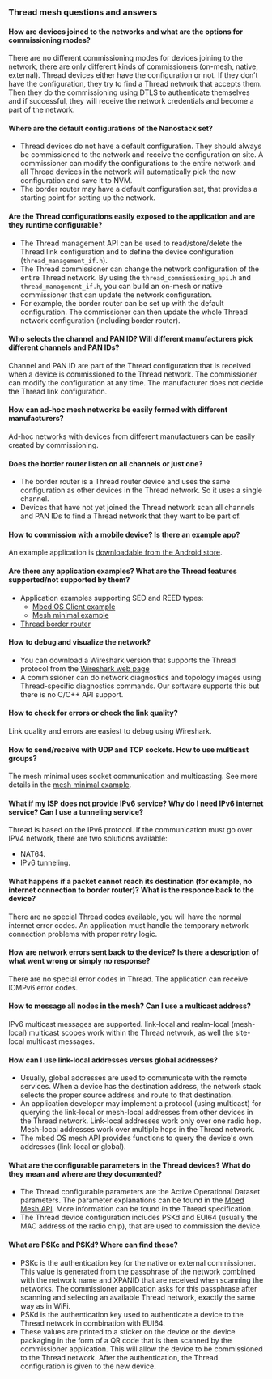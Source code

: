### Thread mesh questions and answers

#### How are devices joined to the networks and what are the options for commissioning modes?

There are no different commissioning modes for devices joining to the network, there are only different kinds of commissioners (on-mesh, native, external). Thread devices either have the configuration or not. If they don’t have the configuration, they try to find a Thread network that accepts them. Then they do the commissioning using DTLS to authenticate themselves and if successful, they will receive the network credentials and become a part of the network.

#### Where are the default configurations of the Nanostack set?

- Thread devices do not have a default configuration. They should always be commissioned to the network and receive the configuration on site. A commissioner can modify the configurations to the entire network and all Thread devices in the network will automatically pick the new configuration and save it to NVM.
- The border router may have a default configuration set, that provides a starting point for setting up the network.

#### Are the Thread configurations easily exposed to the application and are they runtime configurable?

- The Thread management API can be used to read/store/delete the Thread link configuration and to define the device configuration (`thread_management_if.h`).
- The Thread commissioner can change the network configuration of the entire Thread network. By using the `thread_commissioning_api.h` and `thread_management_if.h`, you can build an on-mesh or native commissioner that can update the network configuration.
- For example, the border router can be set up with the default configuration. The commissioner can then update the whole Thread network configuration (including border router).

#### Who selects the channel and PAN ID? Will different manufacturers pick different channels and PAN IDs?

Channel and PAN ID are part of the Thread configuration that is received when a device is commissioned to the Thread network. The commissioner can modify the configuration at any time. The manufacturer does not decide the Thread link configuration.

#### How can ad-hoc mesh networks be easily formed with different manufacturers?

Ad-hoc networks with devices from different manufacturers can be easily created by commissioning.

#### Does the border router listen on all channels or just one?

- The border router is a Thread router device and uses the same configuration as other devices in the Thread network. So it uses a single channel.
- Devices that have not yet joined the Thread network scan all channels and PAN IDs to find a Thread network that they want to be part of.

#### How to commission with a mobile device? Is there an example app?

An example application is [downloadable from the Android store](https://play.google.com/store/apps/details?id=org.threadgroup.commissioner).

#### Are there any application examples? What are the Thread features supported/not supported by them?

- Application examples supporting SED and REED types:
  - [Mbed OS Client example](https://github.com/ARMmbed/mbed-os-example-client)
  - [Mesh minimal example](https://github.com/ARMmbed/mbed-os-example-mesh-minimal)
- [Thread border router](https://github.com/ARMmbed/nanostack-border-router)

#### How to debug and visualize the network?

- You can download a Wireshark version that supports the Thread protocol from the [Wireshark web page](https://www.wireshark.org/download.html)
- A commissioner can do network diagnostics and topology images using Thread-specific diagnostics commands. Our software supports this but there is no C/C++ API support.

#### How to check for errors or check the link quality?

Link quality and errors are easiest to debug using Wireshark.

#### How to send/receive with UDP and TCP sockets. How to use multicast groups?

The mesh minimal uses socket communication and multicasting. See more details in the [mesh minimal example](https://github.com/ARMmbed/mbed-os-example-mesh-minimal).

#### What if my ISP does not provide IPv6 service? Why do I need IPv6 internet service? Can I use a tunneling service?

Thread is based on the IPv6 protocol. If the communication must go over IPV4 network, there are two solutions available:
- NAT64.
- IPv6 tunneling.

#### What happens if a packet cannot reach its destination (for example, no internet connection to border router)? What is the responce back to the device?

There are no special Thread codes available, you will have the normal internet error codes. An application must handle the temporary network connection problems with proper retry logic.

#### How are network errors sent back to the device? Is there a description of what went wrong or simply no response?

There are no special error codes in Thread. The application can receive ICMPv6 error codes.

#### How to message all nodes in the mesh? Can I use a multicast address?

IPv6 multicast messages are supported. link-local and realm-local (mesh-local) multicast scopes work within the Thread network, as well the site-local multicast messages.

#### How can I use link-local addresses versus global addresses?

- Usually, global addresses are used to communicate with the remote services. When a device has the destination address, the network stack selects the proper source address and route to that destination.
- An application developer may implement a protocol (using multicast) for querying the link-local or mesh-local addresses from other devices in the Thread network. Link-local addresses work only over one radio hop. Mesh-local addresses work over multiple hops in the Thread network.
- The mbed OS mesh API provides functions to query the device's own addresses (link-local or global).

#### What are the configurable parameters in the Thread devices? What do they mean and where are they documented?

- The Thread configurable parameters are the Active Operational Dataset parameters. The parameter explanations can be found in the [Mbed Mesh API](/docs/v5.6/reference/mesh.html).
More information can be found in the Thread specification.
- The Thread device configuration includes PSKd and EUI64 (usually the MAC address of the radio chip), that are used to commission the device.

#### What are PSKc and PSKd? Where can find these?

- PSKc is the authentication key for the native or external commissioner. This value is generated from the passphrase of the network combined with the network name and XPANID that are received when scanning the networks. The commissioner application asks for this passphrase after scanning and selecting an available Thread network, exactly the same way as in WiFi.
- PSKd is the authentication key used to authenticate a device to the Thread network in combination with EUI64.
- These values are printed to a sticker on the device or the device packaging in the form of a QR code that is then scanned by the commissioner application. This will allow the device to be commissioned to the Thread network. After the authentication, the Thread configuration is given to the new device.
